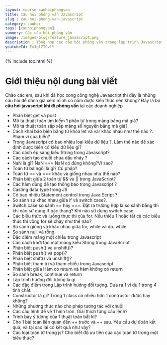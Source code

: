 ```yaml
---
layout: course-cauhoiphongvan
title: Câu hỏi phỏng vấn Javascript 
slug : cau-hoi-phong-van-javascript
category: cauhoi
tags: [cauhoiphongvan]
summery: Các câu hỏi phỏng vấn  
image: /images/blog/feature_javascript.png
description : Tổng hợp các câu hỏi phỏng vấn trong lập trình Javascript
youtubeId: Ex3glZTCvlY
---
```


{% include toc.html %}

# **Giới thiệu nội dung bài viết**

Chào các em, sau khi đã học xong công nghệ Javascript thì đây là những câu hỏi để đánh giá xem mình có nắm được kiến thức nền không? Đây là bộ <b>câu hỏi javascript khi đi phỏng vấn </b> tại các doanh nghiệp

- Phân biệt get và post
- Mô tả thuật toán tìm kiếm 1 phần tử trong mảng bằng mã giả?
- Mô tả thuật toán sắp xếp mảng số nguyên bằng mã giả?
- Cách khai báo biến bằng từ khóa let và var khác nhau như thế nào ?. Phạm vi của biến?
- Trong Javascript có bao nhiêu loại kiểu dữ liệu ?. Làm thế nào để xác định được biến có kiểu dữ liệu gì?
- Các cách ép sang kiểu String trong Javascript?
- Các cách tạo chuỗi chứa dấu nháy ?
- NaN là gì? NaN === NaN có đúng không?Vì sao?
- Toán tử ba ngôi là gì? Cú pháp?
- Toán tử == và === khác và giống nhau như thế nào?
- Phân biệt giữa 2 toán tử && và || trong JavaScript?
- Các hàm dùng để tạo thông báo trong Javascript ?
- Casting data type trong JS
- Có bao nhiêu Statement control trong Java Script  ?
- So sánh sự khác nhau giữa if và switch case?. 
- Switch case so sánh == hay ===. Đặt ra trường hợp là so sánh bằng thì khi nào sử dụng if bậc thang? Khi nào sử dụng switch case
- Các biểu thức và luồng thực thi của for. Nếu thiếu 1 hoặc tất cả các biểu thức thì vòng for sẽ chạy như thế nào?
- So sánh giống và khác nhau giữa for, while và do..while
- So sánh null và rỗng
- Đặc điểm mảng một chiều trong Javascript
- Các cách khởi tạo một mảng kiểu String trong JavaScript
- Phân biệt push() và unshift()?
- Phân biệt push() và pop()?
- Phân biệt shift() và unshift()?
- Phân biệt tham trị và tham chiếu trong Javascript
- Phân biệt giữa Hàm có return và hàm không có return
- So sánh break, continue và return
- Lập trình hướng đối tượng là gì
- Các đặc điểm trong Lập trình hướng đối tượng. Đưa ra 1 ví dụ 1 trong 4 tính chất.
- Constructor là gì? Trong 1 class có nhiều hơn 1 contrustor được hay không?
- Những phương thức nào cho phép tương tác với chuỗi
- Các câu lệnh để vẽ 1 hình tròn. Giải thích từng câu lệnh?
- Trình bày ý tưởng của 1 thuật toán bất kì?
- Cho 1 bài toán liên quan đến ++ trước và ++ sau. Yêu cầu dự đoán kết quả, và tại sao lại có kết quả như vậy?
- Các loại toán tử trong js? Cho biết độ ưu  tiên của các toán tử trong một biểu thức?






